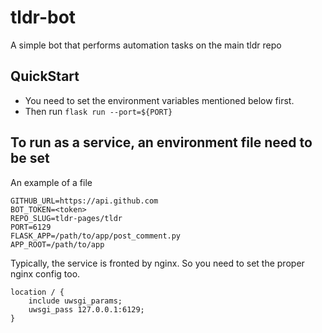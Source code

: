 # tldr-bot
A simple bot that performs automation tasks on the main tldr repo

## QuickStart

- You need to set the environment variables mentioned below first.
- Then run `flask run --port=${PORT}`

## To run as a service, an environment file need to be set
An example of a file

```
GITHUB_URL=https://api.github.com
BOT_TOKEN=<token>
REPO_SLUG=tldr-pages/tldr
PORT=6129
FLASK_APP=/path/to/app/post_comment.py
APP_ROOT=/path/to/app
```

Typically, the service is fronted by nginx. So you need to set the proper nginx config too.
```
location / {
    include uwsgi_params;
    uwsgi_pass 127.0.0.1:6129;
}
```
